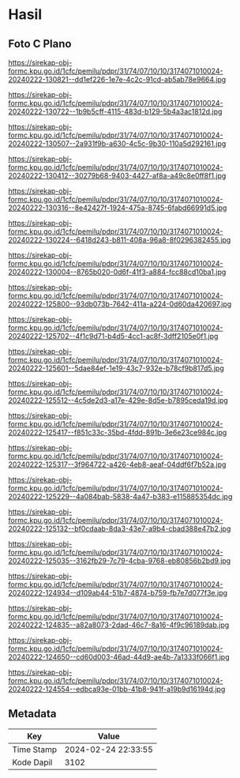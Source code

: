 # Hasil

## Foto C Plano

https://sirekap-obj-formc.kpu.go.id/1cfc/pemilu/pdpr/31/74/07/10/10/3174071010024-20240222-130821--dd1ef226-1e7e-4c2c-91cd-ab5ab78e9664.jpg

https://sirekap-obj-formc.kpu.go.id/1cfc/pemilu/pdpr/31/74/07/10/10/3174071010024-20240222-130722--1b9b5cff-4115-483d-b129-5b4a3ac1812d.jpg

https://sirekap-obj-formc.kpu.go.id/1cfc/pemilu/pdpr/31/74/07/10/10/3174071010024-20240222-130507--2a931f9b-a630-4c5c-9b30-110a5d292161.jpg

https://sirekap-obj-formc.kpu.go.id/1cfc/pemilu/pdpr/31/74/07/10/10/3174071010024-20240222-130412--30279b68-9403-4427-af8a-a49c8e0ff8f1.jpg

https://sirekap-obj-formc.kpu.go.id/1cfc/pemilu/pdpr/31/74/07/10/10/3174071010024-20240222-130316--8e42427f-1924-475a-8745-6fabd66991d5.jpg

https://sirekap-obj-formc.kpu.go.id/1cfc/pemilu/pdpr/31/74/07/10/10/3174071010024-20240222-130224--6418d243-b811-408a-96a8-8f0296382455.jpg

https://sirekap-obj-formc.kpu.go.id/1cfc/pemilu/pdpr/31/74/07/10/10/3174071010024-20240222-130004--8765b020-0d6f-41f3-a884-fcc88cd10ba1.jpg

https://sirekap-obj-formc.kpu.go.id/1cfc/pemilu/pdpr/31/74/07/10/10/3174071010024-20240222-125800--93db073b-7642-411a-a224-0d60da420697.jpg

https://sirekap-obj-formc.kpu.go.id/1cfc/pemilu/pdpr/31/74/07/10/10/3174071010024-20240222-125702--4f1c9d71-b4d5-4cc1-ac8f-3dff2105e0f1.jpg

https://sirekap-obj-formc.kpu.go.id/1cfc/pemilu/pdpr/31/74/07/10/10/3174071010024-20240222-125601--5dae84ef-1e19-43c7-932e-b78cf9b817d5.jpg

https://sirekap-obj-formc.kpu.go.id/1cfc/pemilu/pdpr/31/74/07/10/10/3174071010024-20240222-125512--4c5de2d3-a17e-429e-8d5e-b7895ceda19d.jpg

https://sirekap-obj-formc.kpu.go.id/1cfc/pemilu/pdpr/31/74/07/10/10/3174071010024-20240222-125417--f851c33c-35bd-4fdd-891b-3e6e23ce984c.jpg

https://sirekap-obj-formc.kpu.go.id/1cfc/pemilu/pdpr/31/74/07/10/10/3174071010024-20240222-125317--3f964722-a426-4eb8-aeaf-04ddf6f7b52a.jpg

https://sirekap-obj-formc.kpu.go.id/1cfc/pemilu/pdpr/31/74/07/10/10/3174071010024-20240222-125229--4a084bab-5838-4a47-b383-e115885354dc.jpg

https://sirekap-obj-formc.kpu.go.id/1cfc/pemilu/pdpr/31/74/07/10/10/3174071010024-20240222-125132--bf0cdaab-8da3-43e7-a9b4-cbad388e47b2.jpg

https://sirekap-obj-formc.kpu.go.id/1cfc/pemilu/pdpr/31/74/07/10/10/3174071010024-20240222-125035--3162fb29-7c79-4cba-9768-eb80856b2bd9.jpg

https://sirekap-obj-formc.kpu.go.id/1cfc/pemilu/pdpr/31/74/07/10/10/3174071010024-20240222-124934--d109ab44-51b7-4874-b759-fb7e7d077f3e.jpg

https://sirekap-obj-formc.kpu.go.id/1cfc/pemilu/pdpr/31/74/07/10/10/3174071010024-20240222-124835--a82a8073-2dad-46c7-8a16-4f9c96189dab.jpg

https://sirekap-obj-formc.kpu.go.id/1cfc/pemilu/pdpr/31/74/07/10/10/3174071010024-20240222-124650--cd60d003-46ad-44d9-ae4b-7a1333f066f1.jpg

https://sirekap-obj-formc.kpu.go.id/1cfc/pemilu/pdpr/31/74/07/10/10/3174071010024-20240222-124554--edbca93e-01bb-41b8-941f-a19b9d16194d.jpg


## Metadata

| Key        | Value               |
| ---------- | ------------------- |
| Time Stamp | 2024-02-24 22:33:55 |
| Kode Dapil | 3102                |



